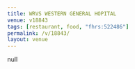 ```yaml
---
title: WRVS WESTERN GENERAL HOPITAL
venue: v18843
tags: [restaurant, food, "fhrs:522486"]
permalink: /v/18843/
layout: venue
---
```

null
